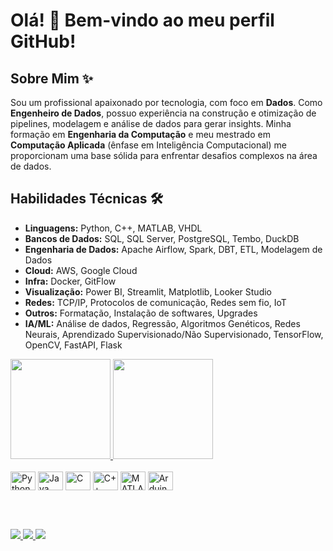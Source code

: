 # Olá! 👋 Bem-vindo ao meu perfil GitHub!

## Sobre Mim ✨

Sou um profissional apaixonado por tecnologia, com foco em **Dados**. Como **Engenheiro de Dados**, possuo experiência na construção e otimização de pipelines, modelagem e análise de dados para gerar insights. Minha formação em **Engenharia da Computação** e meu mestrado em **Computação Aplicada** (ênfase em Inteligência Computacional) me proporcionam uma base sólida para enfrentar desafios complexos na área de dados.

## Habilidades Técnicas 🛠️

- **Linguagens:** Python, C++, MATLAB, VHDL
- **Bancos de Dados:** SQL, SQL Server, PostgreSQL, Tembo, DuckDB
- **Engenharia de Dados:** Apache Airflow, Spark, DBT, ETL, Modelagem de Dados
- **Cloud:** AWS, Google Cloud
- **Infra:** Docker, GitFlow
- **Visualização:** Power BI, Streamlit, Matplotlib, Looker Studio
- **Redes:** TCP/IP, Protocolos de comunicação, Redes sem fio, IoT
- **Outros:** Formatação, Instalação de softwares, Upgrades
- **IA/ML:** Análise de dados, Regressão, Algoritmos Genéticos, Redes Neurais, Aprendizado Supervisionado/Não Supervisionado, TensorFlow, OpenCV, FastAPI, Flask

<a href="https://github.com/AntonioC4r10s">
  <img height="160em" src="https://github-readme-stats.vercel.app/api?username=AntonioC4r10s&show_icons=true&theme=dark&include_all_commits=true&count_private=true"/>
  <img height="160em" src="https://github-readme-stats.vercel.app/api/top-langs/?username=AntonioC4r10s&layout=compact&langs_count=7&theme=dark"/>
</a>

<br>

<div style="display: inline_block"><br>
  <img align="center" alt="Python" height="30" width="40" src="https://cdn.jsdelivr.net/gh/devicons/devicon/icons/python/python-original.svg" />
  <img align="center" alt="Java" height="30" width="40" src="https://cdn.jsdelivr.net/gh/devicons/devicon/icons/java/java-original.svg" />
  <img align="center" alt="C" height="30" width="40" src="https://cdn.jsdelivr.net/gh/devicons/devicon/icons/c/c-original.svg" />
  <img align="center" alt="C++" height="30" width="40" src="https://cdn.jsdelivr.net/gh/devicons/devicon/icons/cplusplus/cplusplus-original.svg" />
  <img align="center" alt="MATLAB" height="30" width="40" src="https://cdn.jsdelivr.net/gh/devicons/devicon/icons/matlab/matlab-original.svg" />
  <img align="center" alt="Arduino" height="30" width="40" src="https://cdn.jsdelivr.net/gh/devicons/devicon/icons/arduino/arduino-original.svg" />
</div>

<br><br>

<div>
  <a href="https://www.linkedin.com/in/antoniojuniortec/" target="_blank">
    <img src="https://img.shields.io/badge/LinkedIn-0A66C2?style=for-the-badge&logo=linkedin&logoColor=white" target="_blank">
  </a>

  <a href="https://music.youtube.com/playlist?list=PLi_7j0H-WZxBpe18Xn_tGboQeYA5z2NTD&feature=shared" target="_blank">
    <img src="https://img.shields.io/badge/YouTube%20Music-FF0000?style=for-the-badge&logo=youtube-music&logoColor=white" target="_blank">
  </a>

  <a href="https://www.credly.com/users/antonio-junior-tec" target="_blank">
    <img src="https://img.shields.io/badge/Credly-FF6B00?style=for-the-badge&logo=credly&logoColor=white" target="_blank">
  </a>
</div>
